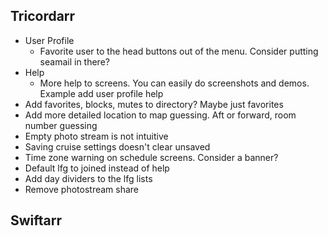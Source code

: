 Tricordarr
----------
* User Profile
  * Favorite user to the head buttons out of the menu. Consider putting seamail in there?
* Help
  * More help to screens. You can easily do screenshots and demos. Example add user profile help
* Add favorites, blocks, mutes to directory? Maybe just favorites
* Add more detailed location to map guessing. Aft or forward, room number guessing
* Empty photo stream is not intuitive
* Saving cruise settings doesn't clear unsaved
* Time zone warning on schedule screens. Consider a banner?
* Default lfg to joined instead of help
* Add day dividers to the lfg lists
* Remove photostream share

Swiftarr
--------
